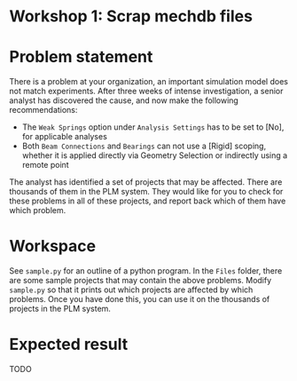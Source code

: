 # Workshop 1: Scrap mechdb files

# Problem statement
There is a problem at your organization, an important simulation model does not match experiments. After three weeks of intense investigation, a senior analyst has discovered the cause, and now make the following recommendations:

- The `Weak Springs` option  under `Analysis Settings` has to be set to [No], for applicable analyses
- Both `Beam Connections` and `Bearings` can not use a [Rigid] scoping, whether it is applied directly via Geometry Selection or indirectly using a remote point

The analyst has identified a set of projects that may be affected. There are thousands of them in the PLM system. They would like for you to check for these problems in all of these projects, and report back which of them have which problem.

# Workspace
See `sample.py` for an outline of a python program. In the `Files` folder, there are some sample projects that may contain the above problems. Modify `sample.py` so that it prints out which projects are affected by which problems. Once you have done this, you can use it on the thousands of projects in the PLM system.

# Expected result
TODO